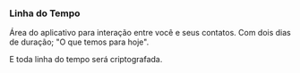 ### Linha do Tempo

Área do aplicativo para interação entre você e seus contatos. Com dois dias de duração; "O que temos para hoje".

E toda linha do tempo será criptografada.